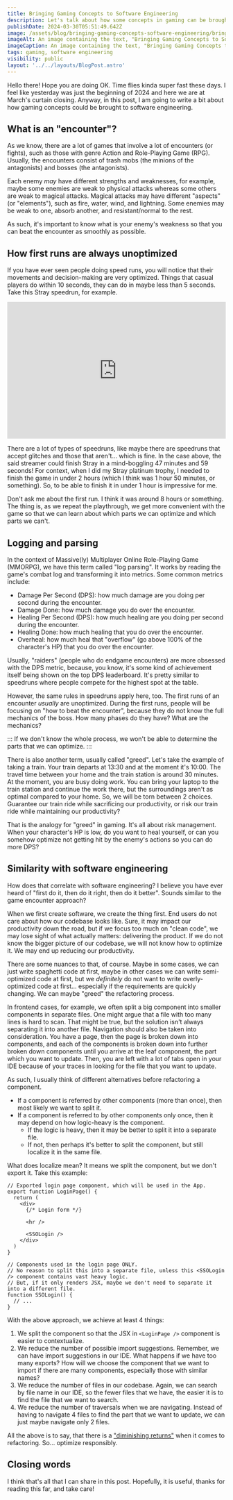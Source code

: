 ```yaml
---
title: Bringing Gaming Concepts to Software Engineering
description: Let's talk about how some concepts in gaming can be brought to software engineering.
publishDate: 2024-03-30T05:51:49.642Z
image: /assets/blog/bringing-gaming-concepts-software-engineering/bringing-gaming-concepts-software-engineering.png
imageAlt: An image containing the text, "Bringing Gaming Concepts to Software Engineering".
imageCaption: An image containing the text, "Bringing Gaming Concepts to Software Engineering".
tags: gaming, software engineering
visibility: public
layout: '../../layouts/BlogPost.astro'
---
```


Hello there! Hope you are doing OK. Time flies kinda super fast these days. I feel like yesterday was just the beginning of 2024 and here we are at March's curtain closing. Anyway, in this post, I am going to write a bit about how gaming concepts could be brought to software engineering.

## What is an "encounter"?

As we know, there are a lot of games that involve a lot of encounters (or fights), such as those with genre Action and Role-Playing Game (RPG). Usually, the encounters consist of trash mobs (the minions of the antagonists) and bosses (the antagonists).

Each enemy _may_ have different strengths and weaknesses, for example, maybe some enemies are weak to physical attacks whereas some others are weak to magical attacks. Magical attacks may have different "aspects" (or "elements"), such as fire, water, wind, and lightning. Some enemies may be weak to one, absorb another, and resistant/normal to the rest.

As such, it's important to know what is your enemy's weakness so that you can beat the encounter as smoothly as possible.

## How first runs are always unoptimized

If you have ever seen people doing speed runs, you will notice that their movements and decision-making are very optimized. Things that casual players do within 10 seconds, they can do in maybe less than 5 seconds. Take this Stray speedrun, for example.

<iframe width="100%" height="315" src="https://www.youtube.com/embed/U3DuojHih9Y?si=di1L7hyBUzI1pNV4" title="YouTube video player" frameborder="0" allow="accelerometer; autoplay; clipboard-write; encrypted-media; gyroscope; picture-in-picture; web-share" referrerpolicy="strict-origin-when-cross-origin" allowfullscreen></iframe>

There are a lot of types of speedruns, like maybe there are speedruns that accept glitches and those that aren't... which is fine. In the case above, the said streamer could finish Stray in a mind-boggling 47 minutes and 59 seconds! For context, when I did my Stray platinum trophy, I needed to finish the game in under 2 hours (which I think was 1 hour 50 minutes, or something). So, to be able to finish it in under 1 hour is impressive for me.

Don't ask me about the first run. I think it was around 8 hours or something. The thing is, as we repeat the playthrough, we get more convenient with the game so that we can learn about which parts we can optimize and which parts we can't.

## Logging and parsing

In the context of Massive(ly) Multiplayer Online Role-Playing Game (MMORPG), we have this term called "log parsing". It works by reading the game's combat log and transforming it into metrics. Some common metrics include:

- Damage Per Second (DPS): how much damage are you doing per second during the encounter.
- Damage Done: how much damage you do over the encounter.
- Healing Per Second (DPS): how much healing are you doing per second during the encounter.
- Healing Done: how much healing that you do over the encounter.
- Overheal: how much heal that "overflow" (go above 100% of the character's HP) that you do over the encounter.

Usually, "raiders" (people who do endgame encounters) are more obsessed with the DPS metric, because, you know, it's some kind of achievement itself being shown on the top DPS leaderboard. It's pretty similar to speedruns where people compete for the highest spot at the table.

However, the same rules in speedruns apply here, too. The first runs of an encounter _usually_ are unoptimized. During the first runs, people will be focusing on "how to beat the encounter", because they do not know the full mechanics of the boss. How many phases do they have? What are the mechanics?

:::
If we don't know the whole process, we won't be able to determine the parts that we can optimize.
:::

There is also another term, usually called "greed". Let's take the example of taking a train. Your train departs at 13:30 and at the moment it's 10:00. The travel time between your home and the train station is around 30 minutes. At the moment, you are busy doing work. You can bring your laptop to the train station and continue the work there, but the surroundings aren't as optimal compared to your home. So, we will be torn between 2 choices. Guarantee our train ride while sacrificing our productivity, or risk our train ride while maintaining our productivity? 

That is the analogy for "greed" in gaming. It's all about risk management. When your character's HP is low, do you want to heal yourself, or can you somehow optimize not getting hit by the enemy's actions so you can do more DPS?

## Similarity with software engineering

How does that correlate with software engineering? I believe you have ever heard of "first do it, then do it right, then do it better". Sounds similar to the game encounter approach?

When we first create software, we create the thing first. End users do not care about how our codebase looks like. Sure, it may impact our productivity down the road, but if we focus too much on "clean code", we may lose sight of what actually matters: delivering the product. If we do not know the bigger picture of our codebase, we will not know how to optimize it. We may end up reducing our productivity.

There are some nuances to that, of course. Maybe in some cases, we can just write spaghetti code at first, maybe in other cases we can write semi-optimized code at first, but we _definitely_ do not want to write overly-optimized code at first... especially if the requirements are quickly changing. We can maybe "greed" the refactoring process.

In frontend cases, for example, we often split a big component into smaller components in separate files. One might argue that a file with too many lines is hard to scan. That might be true, but the solution isn't always separating it into another file. Navigation should also be taken into consideration. You have a page, then the page is broken down into components, and each of the components is broken down into further broken down components until you arrive at the leaf component, the part which you want to update. Then, you are left with a lot of tabs open in your IDE because of your traces in looking for the file that you want to update.

As such, I usually think of different alternatives before refactoring a component.

- If a component is referred by other components (more than once), then most likely we want to split it.
- If a component is referred to by other components only once, then it may depend on how logic-heavy is the component.
  - If the logic is heavy, then it may be better to split it into a separate file.
  - If not, then perhaps it's better to split the component, but still localize it in the same file.

What does localize mean? It means we split the component, but we don't export it. Take this example:

```tsx
// Exported login page component, which will be used in the App.
export function LoginPage() {
  return (
    <div>
      {/* Login form */}

      <hr />

      <SSOLogin />
    </div>
  )
}

// Components used in the login page ONLY.
// No reason to split this into a separate file, unless this <SSOLogin /> component contains vast heavy logic.
// But, if it only renders JSX, maybe we don't need to separate it into a different file.
function SSOLogin() {
  // ...
}
```

With the above approach, we achieve at least 4 things:

1. We split the component so that the JSX in `<LoginPage />` component is easier to contextualize.
2. We reduce the number of possible import suggestions. Remember, we can have import suggestions in our IDE. What happens if we have too many exports? How will we choose the component that we want to import if there are many components, especially those with similar names?
3. We reduce the number of files in our codebase. Again, we can search by file name in our IDE, so the fewer files that we have, the easier it is to find the file that we want to search.
4. We reduce the number of traversals when we are navigating. Instead of having to navigate 4 files to find the part that we want to update, we can just maybe navigate only 2 files.

All the above is to say, that there is a ["diminishing returns"](https://dictionary.cambridge.org/dictionary/english/diminishing-returns) when it comes to refactoring. So... optimize responsibly.

## Closing words

I think that's all that I can share in this post. Hopefully, it is useful, thanks for reading this far, and take care!